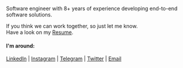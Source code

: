 Software engineer with 8+ years of experience developing end-to-end software solutions.

If you think we can work together, so just let me know.</br>
Have a look on my <a href="https://app.flowcv.com/resume-feedback/B3TJWduxMYJYVrad03euA" target="_blank">Resume</a>.

#### I'm around:

<a href="https://www.linkedin.com/in/behzadam" target="_blank">LinkedIn</a> |
<a href="https://instagram.com/behzad.pro?igshid=MjEwN2IyYWYwYw==" target="_blank">Instagram</a> |
<a href="https://t.me/behzadalimohammadzad" target="_blank">Telegram</a> |
<a href="https://twitter.com/behzad_pro" target="_blank">Twitter</a> |
<a href="mailto:behzad.am@gmail.com">Email</a>


